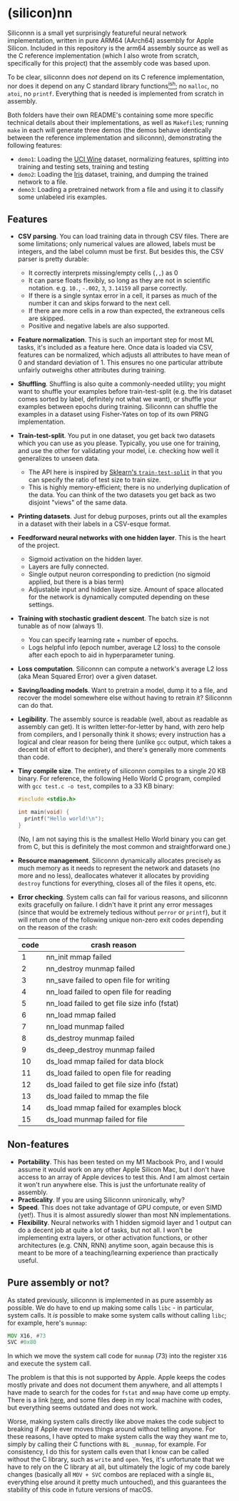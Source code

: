 # (silicon)nn
Siliconnn is a small yet surprisingly featureful neural network implementation, written in pure ARM64 (AArch64) assembly for Apple Silicon.
Included in this repository is the arm64 assembly source as well as the C reference implementation (which I also wrote from scratch, specifically
for this project) that the assembly code was based upon.

To be clear, siliconnn does _not_ depend on its C reference implementation, nor does it depend on any C standard library functions[<sup>ish</sup>](#pure-assembly-or-not);
no `malloc`, no `atoi`, no `printf`. Everything that is needed is implemented from scratch in assembly.

Both folders have their own README's containing some more specific technical details
about their implementations, as well as `Makefile`s; running `make` in each will generate three demos (the demos behave identically between
the reference implementation and siliconnn), demonstrating the following features:
- `demo1`: Loading the [UCI Wine](https://archive.ics.uci.edu/ml/datasets/wine) dataset, normalizing features, splitting into training and testing sets, training and testing
- `demo2`: Loading the [Iris](https://archive.ics.uci.edu/ml/datasets/iris) dataset, training, and dumping the trained network to a file.
- `demo3`: Loading a pretrained network from a file and using it to classify some unlabeled iris examples.

## Features
- **CSV parsing**. You can load training data in through CSV files. There are some limitations; only numerical values are allowed, labels must be integers, and
  the label column must be first. But besides this, the CSV parser is pretty durable:
  - It correctly interprets missing/empty cells (`,,`) as 0
  - It can parse floats flexibly, so long as they are not in scientific notation. e.g. `10.`, `-.002`, `3`, `3.14159` all parse correctly.
  - If there is a single syntax error in a cell, it parses as much of the number it can and skips forward to the next cell.
  - If there are more cells in a row than expected, the extraneous cells are skipped.
  - Positive and negative labels are also supported.
- **Feature normalization**. This is such an important step for most ML tasks, it's included as a feature here. Once data is loaded via CSV, features can be normalized,
  which adjusts all attributes to have mean of 0 and standard deviation of 1. This ensures no one particular attribute unfairly outweighs other attributes during
  training.
- **Shuffling**. Shuffling is also quite a commonly-needed utility; you might want to shuffle your examples before train-test-split (e.g. the Iris dataset comes
  sorted by label, definitely not what we want), or shuffle your examples between epochs during training. Siliconnn can shuffle the examples in a dataset using
  Fisher-Yates on top of its own PRNG implementation.
- **Train-test-split**. You put in one dataset, you get back two datasets which you can use as you please. Typically, you use one for training, and use the other for
  validating your model, i.e. checking how well it generalizes to unseen data.
  - The API here is inspired by [Sklearn's `train-test-split`](https://scikit-learn.org/stable/modules/generated/sklearn.model_selection.train_test_split.html) in that you can specify the ratio of test size to train size.
  - This is highly memory-efficient; there is no underlying duplication of the data. You can think of the two datasets you get back as two disjoint "views" of the
  same data.
- **Printing datasets**. Just for debug purposes, prints out all the examples in a dataset with their labels in a CSV-esque format.
- **Feedforward neural networks with one hidden layer**. This is the heart of the project.
  - Sigmoid activation on the hidden layer.
  - Layers are fully connected.
  - Single output neuron corresponding to prediction (no sigmoid applied, but there is a bias term)
  - Adjustable input and hidden layer size. Amount of space allocated for the network is dynamically computed depending on these settings.
- **Training with stochastic gradient descent**. The batch size is not tunable as of now (always 1).
  - You can specify learning rate + number of epochs.
  - Logs helpful info (epoch number, average L2 loss) to the console after each epoch to aid in hyperparameter tuning.
- **Loss computation**. Siliconnn can compute a network's average L2 loss (aka Mean Squared Error) over a given dataset.
- **Saving/loading models**. Want to pretrain a model, dump it to a file, and recover the model somewhere else without having to retrain it? Siliconnn can do that.
- **Legibility**. The assembly source is readable (well, about as readable as assembly can get). It is written letter-for-letter by hand, with zero help from
  compilers, and I personally think it shows; every instruction has a logical and clear reason for being there (unlike `gcc` output, which takes a decent bit
  of effort to decipher), and there's generally more comments than code.
- **Tiny compile size**. The entirety of siliconnn compiles to a single 20 KB binary. For reference, the following Hello World C program, compiled with `gcc test.c -o test`, compiles to a 33 KB binary:
  ```C
  #include <stdio.h>
  
  int main(void) {
    printf("Hello world!\n");
  }
  ```
  (No, I am not saying this is the smallest Hello World binary you can get from C, but this is definitely the most common and straightforward one.)
- **Resource management**. Siliconnn dynamically allocates precisely as much memory as it needs to represent the network and datasets (no more and no less),
  deallocates whatever it allocates by providing `destroy` functions for everything, closes all of the files it opens, etc.
- **Error checking**. System calls can fail for various reasons, and siliconnn exits gracefully on failure. I didn't have it print any error messages (since that
  would be extremely tedious without `perror` or `printf`), but it will return one of the following unique non-zero exit codes depending on the reason of the crash:
  
  | code | crash reason |
  |------|--------------|
  | 1 | nn_init mmap failed |
  | 2 | nn_destroy munmap failed |
  | 3 | nn_save failed to open file for writing |
  | 4 | nn_load failed to open file for reading |
  | 5 | nn_load failed to get file size info (fstat) |
  | 6 | nn_load mmap failed |
  | 7 | nn_load munmap failed |
  | 8 | ds_destroy munmap failed |
  | 9 | ds_deep_destroy munmap failed |
  | 10 | ds_load mmap failed for data block |
  | 11 | ds_load failed to open file for reading |
  | 12 | ds_load failed to get file size info (fstat) |
  | 13 | ds_load failed to mmap the file |
  | 14 | ds_load mmap failed for examples block |
  | 15 | ds_load munmap failed for file |
  
## Non-features
- **Portability**. This has been tested on my M1 Macbook Pro, and I would assume it would work on any other Apple Silicon Mac, but I don't have access to an array of
  Apple devices to test this. And I am almost certain it won't run anywhere else. This is just the unfortunate reality of assembly.
- **Practicality**. If you are using Siliconnn unironically, why?
- **Speed**. This does not take advantage of GPU compute, or even SIMD (yet!). Thus it is almost assuredly slower than most NN implementations.
- **Flexibility**. Neural networks with 1 hidden sigmoid layer and 1 output can do a decent job at quite a lot of tasks, but not all. I won't be implementing
  extra layers, or other activation functions, or other architectures (e.g. CNN, RNN) anytime soon, again because this is meant to be more of a teaching/learning
  experience than practically useful.
  
## Pure assembly or not?
As stated previously, siliconnn is implemented in as pure assembly as possible. We do have to end up making some calls `libc` - in particular, system calls.
It _is_ possible to make some system calls without calling `libc`; for example, here's `munmap`:
```asm
MOV	X16, #73
SVC	#0x80
```
In which we move the system call code for `munmap` (73) into the register `X16` and execute the system call.

The problem is that this is not supported by Apple. Apple keeps the codes mostly private and does not document them anywhere, and all attempts I have made
to search for the codes for `fstat` and `mmap` have come up empty. There is a link [here](https://opensource.apple.com/source/xnu/xnu-1504.3.12/bsd/kern/syscalls.master),
and some files deep in my local machine with codes, but everything seems outdated and does not work.

Worse, making system calls directly like above makes the code subject to breaking if Apple ever moves things around without telling anyone.
For these reasons, I have opted to make system calls the way they want me to, simply by calling their C functions with `BL _munmap`, for example.
For consistency, I do this for system calls even that I know can be called without the C library, such as `write` and `open`. Yes, it's unfortunate
that we have to rely on the C library at all, but ultimately the logic of my code barely changes (basically all `MOV + SVC` combos are replaced with
a single `BL`, everything else around it pretty much untouched), and this guarantees the stability of this code in future versions of macOS.

